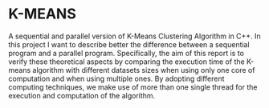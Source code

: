 # K-MEANS
A sequential and parallel version of K-Means Clustering Algorithm in C++.
In this project I want to describe better the difference between a sequential program 
and a parallel program. Specifically, the aim of this report is to verify these theoretical aspects by comparing 
the execution time of the K-means algorithm with different datasets sizes when using only one core of computation 
and when using multiple ones. 
By adopting different computing techniques, we make use of more than one single thread for the execution and computation of the algorithm.
